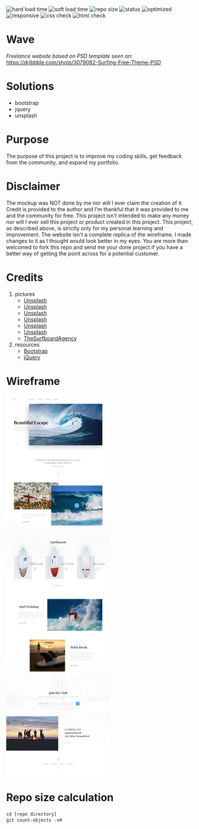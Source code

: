 ![hard load time](https://img.shields.io/badge/hard%20load%20time-5.2%20sec-orange.svg?style=flat "hard load time")
![soft load time](https://img.shields.io/badge/soft%20load%20time-853%20ms-yellow.svg?style=flat "soft load time")
![repo size](https://img.shields.io/badge/repo%20size-18.54%20MB-red.svg?style=flat "repo size")
![status](https://img.shields.io/badge/status-in%20work-brightgreen.svg?style=flat "status")
![optimized](https://img.shields.io/badge/image-optimized-brightgreen.svg?style=flat "optimized")
![responsive](https://img.shields.io/badge/responsive-all-brightgreen.svg?style=flat "responsive")
![css check](https://img.shields.io/badge/W3%20CSS%20status-warning-yellow.svg?style=flat "css check")
![html check](https://img.shields.io/badge/W3%20HTML%20status-pass-brightgreen.svg?style=flat "html check")

# Wave
*Freelance website based on PSD template seen on:* https://dribbble.com/shots/3079082-Surfing-Free-Theme-PSD

# Solutions
- bootstrap
- jquery
- unsplash

# Purpose
The purpose of this project is to improve my coding skills, get feedback from the community, and expand my portfolio.

# Disclaimer
The mockup was NOT done by me nor will I ever claim the creation of it. Credit is provided to the author and I'm thankful that it was provided to me and the community for free. This project isn't intended to make any money nor will I ever sell this project or product created in this project. This project, as described above, is strictly only for my personal learning and improvement. The website isn't a complete replica of the wireframe. I made changes to it as I thought would look better in my eyes. You are more than welcomed to fork this repo and send me your done project if you have a better way of getting the point across for a potential customer.

# Credits
1. pictures
   * [Unsplash](https://unsplash.com/photos/AZMmUy2qL6A)
   * [Unsplash](https://unsplash.com/photos/faeDxDVtGNA)
   * [Unsplash](https://unsplash.com/photos/9_Wqa2r9bME)
   * [Unsplash](https://unsplash.com/photos/1CxphuiFS7Y)
   * [Unsplash](https://unsplash.com/photos/jIsKN9vlu6w)
   * [Unsplash](https://unsplash.com/search/surf?photo=9oU9-PREN90)
   * [TheSurfboardAgency](http://surfboardagency.com/) 
2. resources
   * [Bootstrap](http://getbootstrap.com/)
   * [jQuery](https://jquery.com/)

# Wireframe
![Wireframe](https://github.com/chef-danny-d/wave/blob/master/img/wave.jpg "Wireframe")

# Repo size calculation

```
cd [repo directory]
git count-objects -vH
```
